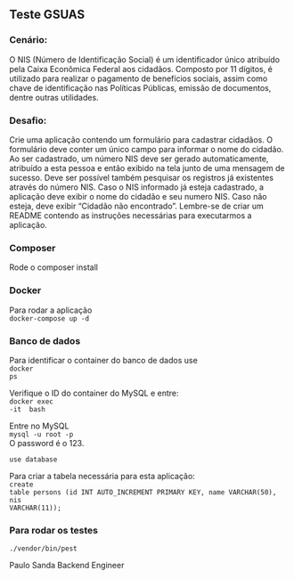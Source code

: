 ## Teste GSUAS

### Cenário:
O NIS (Número de Identificação Social) é um identificador único atribuído pela Caixa
Econômica Federal aos cidadãos. Composto por 11 dígitos, é utilizado para realizar o
pagamento de benefícios sociais, assim como chave de identificação nas Políticas
Públicas, emissão de documentos, dentre outras utilidades.

### Desafio:
Crie uma aplicação contendo um formulário para cadastrar cidadãos. O formulário deve
conter um único campo para informar o nome do cidadão. Ao ser cadastrado, um
número NIS deve ser gerado automaticamente, atribuído a esta pessoa e então exibido
na tela junto de uma mensagem de sucesso. Deve ser possível também pesquisar os
registros já existentes através do número NIS. Caso o NIS informado já esteja
cadastrado, a aplicação deve exibir o nome do cidadão e seu numero NIS. Caso não
esteja, deve exibir “Cidadão não encontrado”. Lembre-se de criar um README
contendo as instruções necessárias para executarmos a aplicação.

### Composer
Rode o composer install

### Docker 
Para rodar a aplicação </br>
<code>docker-compose up -d</code>

### Banco de dados

Para identificar o container do banco de dados use </br> 
<code>docker ps</code>

Verifique o ID do container do MySQL e entre: </br>
<code>docker exec -it <id do container> bash</code>

Entre no MySQL</br>
<code>mysql -u root -p</code></br>
O password é o 123.

<code>use database</code>

Para criar a tabela necessária para esta aplicação:</br>
<code>create table persons (id INT AUTO_INCREMENT PRIMARY KEY, name VARCHAR(50), nis VARCHAR(11));
</code>

### Para rodar os testes</br>
<code>./vendor/bin/pest</code>


Paulo Sanda
Backend Engineer



